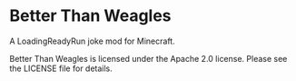 # Better Than Weagles
A LoadingReadyRun joke mod for Minecraft.

Better Than Weagles is licensed under the Apache 2.0 license.
Please see the LICENSE file for details.

